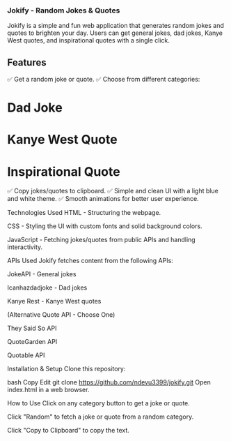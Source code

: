 ### Jokify - Random Jokes & Quotes
Jokify is a simple and fun web application that generates random jokes and quotes to brighten your day. Users can get general jokes, dad jokes, Kanye West quotes, and inspirational quotes with a single click.

## Features
✅ Get a random joke or quote.
✅ Choose from different categories:

# Dad Joke

# Kanye West Quote

# Inspirational Quote
✅ Copy jokes/quotes to clipboard.
✅ Simple and clean UI with a light blue and white theme.
✅ Smooth animations for better user experience.

Technologies Used
HTML - Structuring the webpage.

CSS - Styling the UI with custom fonts and solid background colors.

JavaScript - Fetching jokes/quotes from public APIs and handling interactivity.

APIs Used
Jokify fetches content from the following APIs:

JokeAPI - General jokes

Icanhazdadjoke - Dad jokes

Kanye Rest - Kanye West quotes

(Alternative Quote API - Choose One)

They Said So API

QuoteGarden API

Quotable API

Installation & Setup
Clone this repository:

bash
Copy
Edit
git clone https://github.com/ndevu3399/jokify.git
Open index.html in a web browser.

How to Use
Click on any category button to get a joke or quote.

Click "Random" to fetch a joke or quote from a random category.

Click "Copy to Clipboard" to copy the text.

